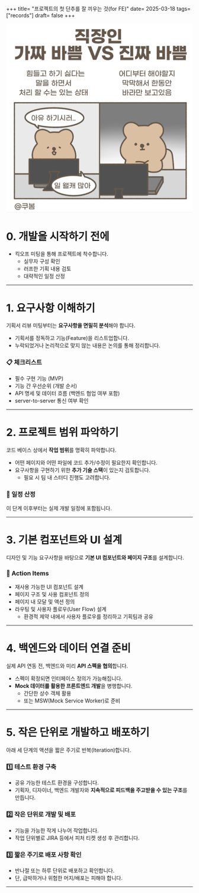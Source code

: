 +++ 
title= "프로젝트의 첫 단추를 잘 끼우는 것(for FE)" 
date= 2025-03-18
tags= ["records"] 
draft= false 
+++

![가짜바쁨vs진짜바쁨](../../assets/images/real-worker.png)

# 0. 개발을 시작하기 전에

- 킥오프 미팅을 통해 프로젝트에 착수합니다.
  - 실무자 구성 확인
  - 러프한 기획 내용 검토
  - 대략적인 일정 산정

---

# 1. 요구사항 이해하기

기획서 리뷰 미팅부터는 **요구사항을 면밀히 분석**해야 합니다.

- 기획서를 정독하고 기능(Feature)을 리스트업합니다.
- 누락되었거나 논리적으로 맞지 않는 내용은 논의를 통해 정리합니다.

### 📋 체크리스트

- 필수 구현 기능 (MVP)
- 기능 간 우선순위 (개발 순서)
- API 명세 및 데이터 흐름 (백엔드 협업 여부 포함)
- server-to-server 통신 여부 확인

---

# 2. 프로젝트 범위 파악하기

코드 베이스 상에서 **작업 범위**를 명확히 파악합니다.

- 어떤 페이지와 어떤 파일에 코드 추가/수정이 필요한지 확인합니다.
- 요구사항을 구현하기 위한 **추가 기술 스택**이 있는지 검토합니다.
  - 필요 시 팀 내 스터디 진행도 고려합니다.

### 🎯 일정 산정

이 단계 이후부터는 실제 개발 일정에 포함됩니다.

---

# 3. 기본 컴포넌트와 UI 설계

디자인 및 기능 요구사항을 바탕으로 **기본 UI 컴포넌트와 페이지 구조**를 설계합니다.

### 🔧 Action Items

- 재사용 가능한 UI 컴포넌트 설계
- 페이지 구조 및 사용 컴포넌트 정의
- 페이지 내 모달 및 액션 정의
- 라우팅 및 사용자 플로우(User Flow) 설계
  - 환경적 제약 내에서 사용자 플로우를 정리하고 기획팀과 공유

---

# 4. 백엔드와 데이터 연결 준비

실제 API 연동 전, 백엔드와 미리 **API 스펙을 협의**합니다.

- 스펙이 확정되면 인터페이스 정의가 가능해집니다.
- **Mock 데이터를 활용한 프론트엔드 개발**을 병행합니다.
  - 간단한 상수 객체 활용
  - 또는 MSW(Mock Service Worker)로 준비

---

# 5. 작은 단위로 개발하고 배포하기

아래 세 단계의 액션을 짧은 주기로 반복(Iteration)합니다.

### 1️⃣ 테스트 환경 구축

- 공유 가능한 테스트 환경을 구성합니다.
- 기획자, 디자이너, 백엔드 개발자와 **지속적으로 피드백을 주고받을 수 있는 구조**를 만듭니다.

### 2️⃣ 작은 단위로 개발 및 배포

- 기능을 가능한 작게 나누어 작업합니다.
- 작업 단위별로 JIRA 등에서 피처 티켓 생성 후 관리합니다.

### 3️⃣ 짧은 주기로 배포 사항 확인

- 반나절 또는 하루 단위로 배포하고 확인합니다.
- 단, 급박하거나 위험한 머지/배포는 피해야 합니다.

---
